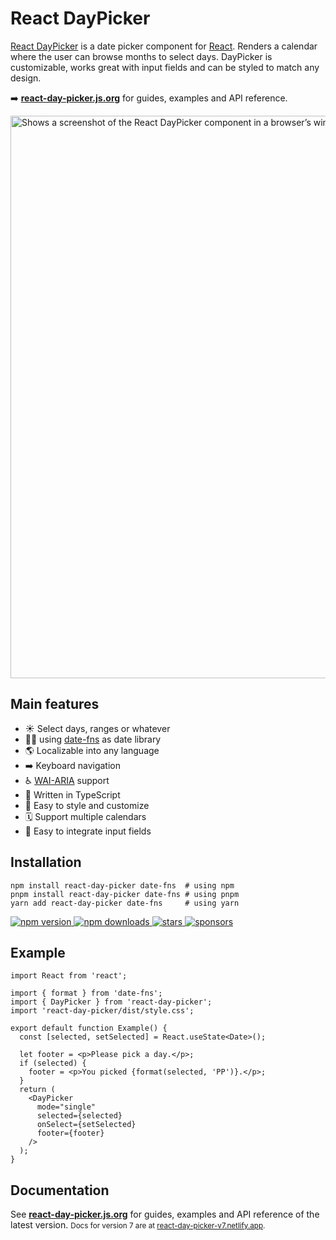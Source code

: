 # React DayPicker

[React DayPicker](http://react-day-picker.js.org) is a date picker component for [React](https://reactjs.org). Renders a calendar where the user can browse months to select days. DayPicker is customizable, works great with input fields and can be styled to match any design.

➡️ **[react-day-picker.js.org](http://react-day-picker.js.org)** for guides, examples and API reference.

<a href="http://react-day-picker.js.org">
  <picture>
    <source media="(prefers-color-scheme: dark)" srcset="https://user-images.githubusercontent.com/120693/188241991-19d0e8a1-230a-48c8-8477-3c90d4e36197.png"/>
    <source media="(prefers-color-scheme: light)" srcset="https://user-images.githubusercontent.com/120693/188238076-311ec6d1-503d-4c21-8ffe-d89faa60e40f.png"/>
    <img alt="Shows a screenshot of the React DayPicker component in a browser’s window." width="900" />
  </picture>
</a>

## Main features

- ☀️ Select days, ranges or whatever
- 🧘‍♀️ using [date-fns](http://date-fns.org) as date library
- 🌎 Localizable into any language
- ➡️ Keyboard navigation
- ♿️ [WAI-ARIA](https://developer.mozilla.org/en-US/docs/Web/Accessibility/ARIA) support
- 🤖 Written in TypeScript
- 🎨 Easy to style and customize
- 🗓 Support multiple calendars
- 📄 Easy to integrate input fields

## Installation

```shell
npm install react-day-picker date-fns  # using npm
pnpm install react-day-picker date-fns # using pnpm
yarn add react-day-picker date-fns     # using yarn
```

<a href="https://www.npmjs.com/package/react-day-picker">
  <img src="https://img.shields.io/npm/v/react-day-picker.svg?style=flat-square" alt="npm version"/>
</a> <a href="http://npm-stat.com/charts.html?package=react-day-picker">
  <img src="https://img.shields.io/npm/dm/react-day-picker.svg?style=flat-square" alt="npm downloads"/>
</a> <a href="https://github.com/gpbl/react-day-picker/stargazers">
<img src="https://img.shields.io/github/stars/gpbl/react-day-picker?style=flat-square" alt="stars"/>
</a> <a href="https://github.com/sponsors/gpbl">
  <img src="https://img.shields.io/github/sponsors/gpbl?style=flat-square" alt="sponsors"/>
</a>

## Example

```tsx
import React from 'react';

import { format } from 'date-fns';
import { DayPicker } from 'react-day-picker';
import 'react-day-picker/dist/style.css';

export default function Example() {
  const [selected, setSelected] = React.useState<Date>();

  let footer = <p>Please pick a day.</p>;
  if (selected) {
    footer = <p>You picked {format(selected, 'PP')}.</p>;
  }
  return (
    <DayPicker
      mode="single"
      selected={selected}
      onSelect={setSelected}
      footer={footer}
    />
  );
}
```

## Documentation

See **[react-day-picker.js.org](http://react-day-picker.js.org)** for guides, examples and API reference of the latest version.
<small>Docs for version 7 are at <a href="https://react-day-picker-v7.netlify.app" target="_blank">react-day-picker-v7.netlify.app</a>.</small>
